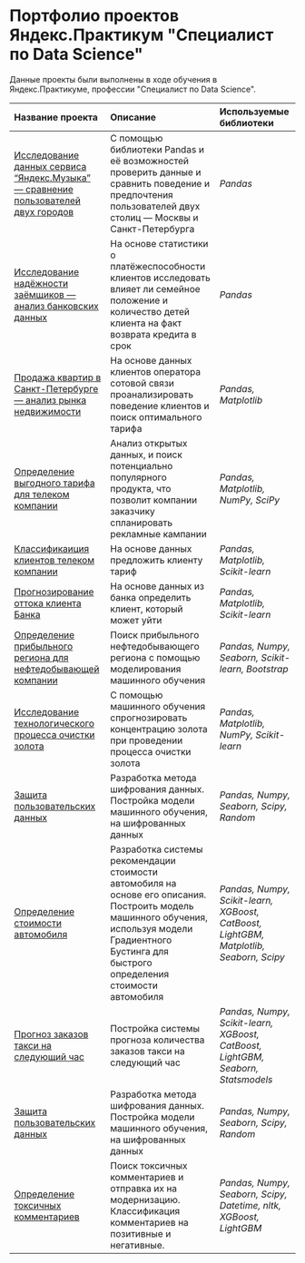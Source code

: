 # Портфолио проектов Яндекс.Практикум "Специалист по Data Science"


Данные проекты были выполнены в ходе обучения в Яндекс.Практикуме, профессии "Специалист по Data Science".

| Название проекта | Описание | Используемые библиотеки | 
| :---------------------- | :---------------------- | :---------------------- |
| [Исследование данных сервиса “Яндекс.Музыка” — сравнение пользователей двух городов](game_success_analysis) | С помощью библиотеки Pandas и её возможностей проверить данные и сравнить поведение и предпочтения пользователей двух столиц — Москвы и Санкт-Петербурга| *Pandas*|
| [Исследование надёжности заёмщиков — анализ банковских данных](game_success_analysis) | На основе статистики о платёжеспособности клиентов исследовать влияет ли семейное положение и количество детей клиента на факт возврата кредита в срок| *Pandas*|
| [Продажа квартир в Санкт-Петербурге — анализ рынка недвижимости](game_success_analysis) | На основе данных клиентов оператора сотовой связи проанализировать поведение клиентов и поиск оптимального тарифа| *Pandas, Matplotlib*|
| [Определение выгодного тарифа для телеком компании](game_success_analysis) | Анализ открытых данных, и поиск потенциально популярного продукта, что позволит компании заказчику спланировать рекламные кампании| *Pandas, Matplotlib, NumPy, SciPy*|
| [Классификаиция клиентов телеком компании](game_success_analysis) | На основе данных предложить клиенту тариф| *Pandas, Matplotlib, Scikit-learn*|
| [Прогнозирование оттока клиента Банка](game_success_analysis) | На основе данных из банка определить клиент, который может уйти| *Pandas, Matplotlib, Scikit-learn*|
| [Определение прибыльного региона для нефтедобывающей компании](oil_extraction) | Поиск прибыльного нефтедобывающего региона с помощью моделирования машинного обучения | *Pandas, Numpy, Seaborn, Scikit-learn, Bootstrap* |
| [Исследование технологического процесса очистки золота](oil_extraction) | С помощью машинного обучения спрогнозировать концентрацию золота при проведении процесса очистки золота | *Pandas, Matplotlib, NumPy, Scikit-learn* |
| [Защита пользовательских данных](insurance) | Разработка метода шифрования данных. Постройка модели машинного обучения, на шифрованных данных | *Pandas, Numpy, Seaborn, Scipy, Random* |
| [Определение стоимости автомобиля](determining_car_price) | Разработка системы рекомендации стоимости автомобиля на основе его описания. Построить модель машинного обучения, используя модели Градиентного Бустинга для быстрого определения стоимости автомобиля | *Pandas, Numpy, Scikit-learn, XGBoost, CatBoost, LightGBM, Matplotlib, Seaborn, Scipy* |
| [Прогноз заказов такси на следующий час](taxi_orders) | Постройка системы прогноза количества заказов такси на следующий час | *Pandas, Numpy, Scikit-learn, XGBoost, CatBoost, LightGBM, Seaborn, Statsmodels* |
| [Защита пользовательских данных](insurance) | Разработка метода шифрования данных. Постройка модели машинного обучения, на шифрованных данных | *Pandas, Numpy, Seaborn, Scipy, Random* |
| [Определение токсичных комментариев](nlp_toxic_comments) | Поиск токсичных комментариев и отправка их на модернизацию. Классификация комментариев на позитивные и негативные. | *Pandas, Numpy, Seaborn, Scipy, Datetime, nltk, XGBoost, LightGBM* | 
